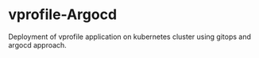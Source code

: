 # vprofile-Argocd
Deployment of vprofile application on kubernetes cluster using gitops and argocd approach.
